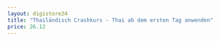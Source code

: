 ```yaml
---
layout: digistore24
title: "Thailändisch Crashkurs - Thai ab dem ersten Tag anwenden"
price: 26.12
---
```


